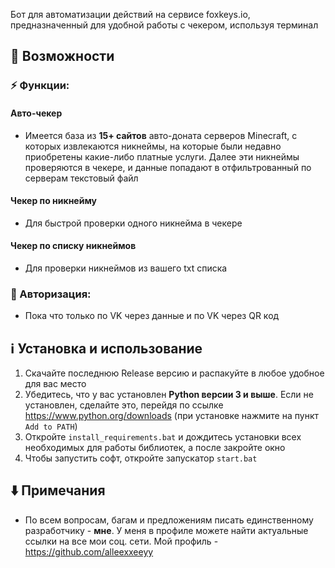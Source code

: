 Бот для автоматизации действий на сервисе foxkeys.io, предназначенный для удобной работы с чекером, используя терминал

## 📌 Возможности

### ⚡ Функции:

#### Авто-чекер
- Имеется база из **15+ сайтов** авто-доната серверов Minecraft, с которых извлекаются никнеймы, на которые были недавно приобретены какие-либо платные услуги. Далее эти никнеймы проверяются в чекере, и данные попадают в отфильтрованный по серверам текстовый файл
#### Чекер по никнейму
- Для быстрой проверки одного никнейма в чекере
#### Чекер по списку никнеймов
- Для проверки никнеймов из вашего txt списка

### 📲 Авторизация:
- Пока что только по VK через данные и по VK через QR код

## ℹ️ Установка и использование
1. Скачайте последнюю Release версию и распакуйте в любое удобное для вас место
2. Убедитесь, что у вас установлен **Python версии 3 и выше**. Если не установлен, сделайте это, перейдя по ссылке https://www.python.org/downloads (при установке нажмите на пункт `Add to PATH`)
3. Откройте `install_requirements.bat` и дождитесь установки всех необходимых для работы библиотек, а после закройте окно
4. Чтобы запустить софт, откройте запускатор `start.bat`

## ⬇️ Примечания
- По всем вопросам, багам и предложениям писать единственному разработчику - **мне**. У меня в профиле можете найти актуальные ссылки на все мои соц. сети. Мой профиль - https://github.com/alleexxeeyy

